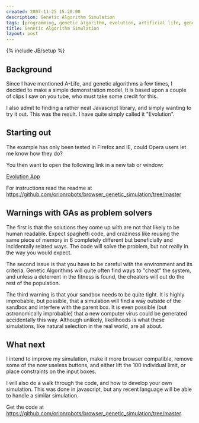 ```yaml
---
created: 2007-11-25 15:20:00
description: Genetic Algorithm Simulation
tags: [programming, genetic algorithm, evolution, artificial life, genetic, algorithm, phenotype, genotype, evolution, simulation, alife]
title: Genetic Algorithm Simulation
layout: post
---
```

{% include JB/setup %}

## Background

Since I have mentioned A-Life, and genetic algorithms a few times, I decided to make a simple demonstration model. It is based upon a couple of clips I saw on you tube, who must take some credit for this.

I also admit to finding a rather neat Javascript library, and simply wanting to try it out. This was the result. I have quite simply called it "Evolution".

## Starting out

The example has only been tested in Firefox and IE, could Opera users let me know how they do?

You then want to open the following link in a new tab or window:

<a href="https://orionrobots.github.io/browser_genetic_simulation/evolving.html">Evolution App</a>

For instructions read the readme at <https://github.com/orionrobots/browser_genetic_simulation/tree/master>

## Warnings with GAs as problem solvers

The first is that the solutions they come up with are not that likely to be human readable. Expect spaghetti code, and craziness like reusing the same piece of memory in 6 completely different but beneficially and incidentally related ways. The code will solve the problem, but not really in the way you would expect.

The second issue is that you have to be careful with the environment and its criteria. Genetic Algorithms will quite often find ways to "cheat" the system, and unless a deterrent in the fitness is found, the cheaters will out do the rest of the population.

The third warning is that your sandbox needs to be quite tight. It is highly improbable, but possible, that a simulation will find a way outside of the sandbox and interfere with the parent box. It is even possible (but astronomically improbable) that a new computer virus could be generated accidentally this way. Although unlikely, likelihoods is what these simulations, like natural selection in the real world, are all about.

## What next

I intend to improve my simulation, make it more browser compatible, remove some of the now useless buttons, and either lift the 100 individual limit, or place constraints on the input boxes.

I will also do a walk through the code, and how to develop your own simulation. This was done in javascript, but any recent language will be able to handle a similar simulation.

Get the code at <https://github.com/orionrobots/browser_genetic_simulation/tree/master>.
